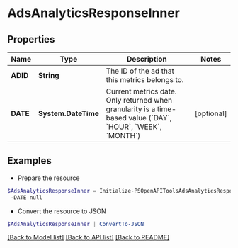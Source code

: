 # AdsAnalyticsResponseInner
## Properties

Name | Type | Description | Notes
------------ | ------------- | ------------- | -------------
**ADID** | **String** | The ID of the ad that this metrics belongs to. | 
**DATE** | **System.DateTime** | Current metrics date. Only returned when granularity is a time-based value (&#x60;DAY&#x60;, &#x60;HOUR&#x60;, &#x60;WEEK&#x60;, &#x60;MONTH&#x60;) | [optional] 

## Examples

- Prepare the resource
```powershell
$AdsAnalyticsResponseInner = Initialize-PSOpenAPIToolsAdsAnalyticsResponseInner  -ADID null `
 -DATE null
```

- Convert the resource to JSON
```powershell
$AdsAnalyticsResponseInner | ConvertTo-JSON
```

[[Back to Model list]](../README.md#documentation-for-models) [[Back to API list]](../README.md#documentation-for-api-endpoints) [[Back to README]](../README.md)

